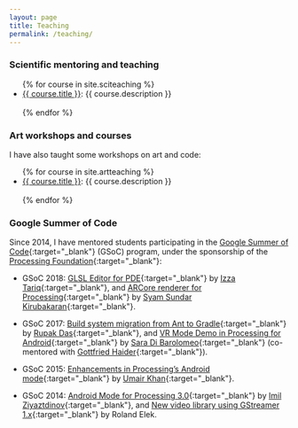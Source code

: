 ```yaml
---
layout: page
title: Teaching
permalink: /teaching/
---
```


### Scientific mentoring and teaching

<ul>
{% for course in site.sciteaching %}
  <li><a href="{{ course.url | prepend: site.baseurl }}">{{ course.title }}</a>:
  {{ course.description }}</li><br>
{% endfor %}    
</ul>

### Art workshops and courses

I have also taught some workshops on art and code:

<ul>
{% for course in site.artteaching %}
  <li><a href="{{ course.url | prepend: site.baseurl }}">{{ course.title }}</a>:
  {{ course.description }}</li><br>
{% endfor %}    
</ul>

### Google Summer of Code

Since 2014, I have mentored students participating in the [Google Summer of Code](https://summerofcode.withgoogle.com/){:target="_blank"} (GSoC) program, under the sponsorship of the [Processing Foundation](https://processingfoundation.org/){:target="_blank"}:

* GSoC 2018: [GLSL Editor for PDE](https://summerofcode.withgoogle.com/dashboard/project/5269541785960448/details/){:target="_blank"} by [Izza Tariq](https://www.izzatariq.com/){:target="_blank"}, and [ARCore renderer for Processing](https://summerofcode.withgoogle.com/dashboard/project/5548842435477504/details/){:target="_blank"} by [Syam Sundar Kirubakaran](https://syamsundarkirubakaran.github.io/){:target="_blank"}. 

* GSoC 2017: [Build system migration from Ant to Gradle](https://procandsoc17.wordpress.com/){:target="_blank"} by [Rupak Das](https://github.com/rupak0577){:target="_blank"}, and [VR Mode Demo in Processing for Android](https://picorana.github.io/blog){:target="_blank"} by [Sara Di Barolomeo](https://picorana.github.io/){:target="_blank"} (co-mentored with [Gottfried Haider](http://ghai.xyz/){:target="_blank"}).

* GSoC 2015: [Enhancements in Processing’s Android mode](http://omerjerk.in/index.php/2015/08/15/gsoc-2015-the-processing-foundation/){:target="_blank"} by [Umair Khan](https://github.com/omerjerk){:target="_blank"}.

* GSoC 2014: [Android Mode for Processing 3.0](https://www.google-melange.com/archive/gsoc/2014/orgs/processing/projects/imilka.html){:target="_blank"} by [Imil Ziyaztdinov](https://github.com/imilka){:target="_blank"}, and [New video library using GStreamer 1.x](https://github.com/gstreamer-java/gir2java/wiki/GSOC-2014-report){:target="_blank"} by Roland Elek.

